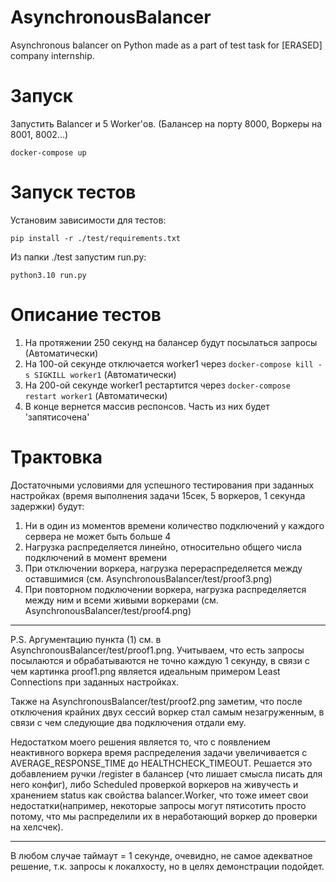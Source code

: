 # AsynchronousBalancer
Asynchronous balancer on Python made as a part of test task for [ERASED] company internship.

# Запуск
Запустить Balancer и 5 Worker'ов. (Балансер на порту 8000, Воркеры на 8001, 8002...)

`docker-compose up`

# Запуск тестов 
Установим зависимости для тестов:

`pip install -r ./test/requirements.txt`

Из папки ./test запустим run.py:

`python3.10 run.py`

# Описание тестов

1) На протяжении 250 секунд на балансер будут посылаться запросы (Автоматически) 
2) На 100-ой секунде отключается worker1 через `docker-compose kill -s SIGKILL worker1` (Автоматически)
3) На 200-ой секунде worker1 рестартится через `docker-compose restart worker1` (Автоматически)
4) В конце вернется массив респонсов. Часть из них будет 'запятисочена' 

# Трактовка


Достаточными условиями для успешного тестирования при заданных настройках
(время выполнения задачи 15сек, 5 воркеров, 1 секунда задержки) будут:

1) Ни в один из моментов времени количество подключений у каждого сервера не может быть больше 4
2) Нагрузка распределяется линейно, относительно общего числа подключений в момент времени
3) При отключении воркера, нагрузка перераспределяется между оставшимися (см. AsynchronousBalancer/test/proof3.png)
4) При повторном подключении воркера, нагрузка распределяется между ним и всеми живыми воркерами (см. AsynchronousBalancer/test/proof4.png)

---
P.S.
Аргументацию пункта (1) см. в AsynchronousBalancer/test/proof1.png. Учитываем, что есть запросы посылаются
и обрабатываются не точно каждую 1 секунду, в связи с чем картинка proof1.png является идеальным примером
Least Connections при заданных настройках.

Также на AsynchronousBalancer/test/proof2.png заметим, что после отключения крайних двух сессий воркер стал
самым незагруженным, в связи с чем следующие два подключения отдали ему.

Недостатком моего решения является то, что с появлением неактивного воркера время распределения задачи увеличивается
с AVERAGE_RESPONSE_TIME до HEALTHCHECK_TIMEOUT. Решается это добавлением ручки /register в балансер
(что лишает смысла писать для него конфиг), либо Scheduled проверкой воркеров на живучесть и хранением status
как свойства balancer.Worker, что тоже имеет свои недостатки(например, некоторые запросы могут пятисотить
просто потому, что мы распределили их в неработающий воркер до проверки на хелсчек).

-----------------------------------------------------------------------------------------------------------
В любом случае таймаут = 1 секунде, очевидно, не самое адекватное решение, т.к. запросы к локалхосту,
но в целях демонстрации подойдет.
